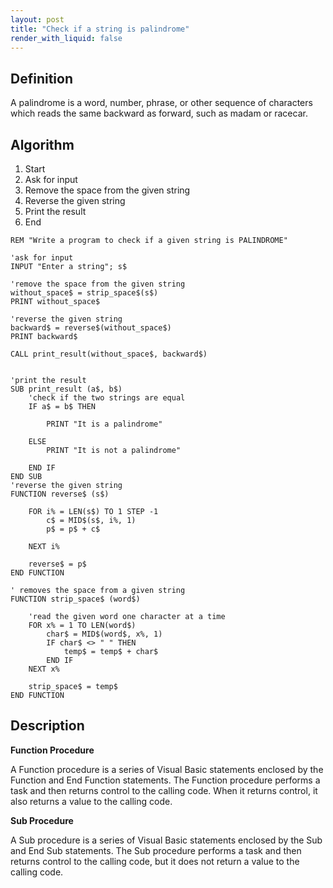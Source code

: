 ```yaml
---
layout: post
title: "Check if a string is palindrome"
render_with_liquid: false
---
```


## Definition
A palindrome is a word, number, phrase, or other sequence of characters which reads the same backward as forward, such as madam or racecar.

## Algorithm
1. Start
1. Ask for input
1. Remove the space from the given string
1. Reverse the given string
1. Print the result
1. End

```
REM "Write a program to check if a given string is PALINDROME"

'ask for input
INPUT "Enter a string"; s$

'remove the space from the given string
without_space$ = strip_space$(s$)
PRINT without_space$

'reverse the given string
backward$ = reverse$(without_space$)
PRINT backward$

CALL print_result(without_space$, backward$)


'print the result
SUB print_result (a$, b$)
    'check if the two strings are equal
    IF a$ = b$ THEN

        PRINT "It is a palindrome"

    ELSE
        PRINT "It is not a palindrome"

    END IF
END SUB
'reverse the given string
FUNCTION reverse$ (s$)

    FOR i% = LEN(s$) TO 1 STEP -1
        c$ = MID$(s$, i%, 1)
        p$ = p$ + c$

    NEXT i%

    reverse$ = p$
END FUNCTION

' removes the space from a given string
FUNCTION strip_space$ (word$)

    'read the given word one character at a time
    FOR x% = 1 TO LEN(word$)
        char$ = MID$(word$, x%, 1)
        IF char$ <> " " THEN
            temp$ = temp$ + char$
        END IF
    NEXT x%

    strip_space$ = temp$
END FUNCTION
```

## Description

<!-- **MID$ :**

This function is used to extract characters from the given string. 

Example :


`MID$("apple", 2, 2)` returns *pp*

The following program returns two characters, *go* from the fourth position of the string "mango"
```
fruit$ = "mango"
MID$(fruit$, 4, 2) 
```

**LCASE$ :**

This function returns the string in lowercase.

Example :

`LCASE$("HELLOWORLD")` returns *helloworld*

(Similarly, `UCASE$` returns the string the uppercase)

[Reference: Our GitHub](https://github.com/avecnavadita/QBASIC) -->

**Function Procedure**

A Function procedure is a series of Visual Basic statements enclosed by the Function and End Function statements. The Function procedure performs a task and then returns control to the calling code. When it returns control, it also returns a value to the calling code.

**Sub Procedure**

A Sub procedure is a series of Visual Basic statements enclosed by the Sub and End Sub statements. The Sub procedure performs a task and then returns control to the calling code, but it does not return a value to the calling code.